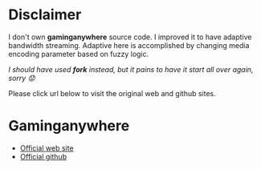 # Disclaimer
I don't own **gaminganywhere** source code. I improved it to have adaptive bandwidth streaming. Adaptive here is accomplished by changing media encoding parameter based on fuzzy logic.

_I should have used **fork** instead, but it pains to have it start all over again, sorry :worried:_

Please click url below to visit the original web and github sites.

# Gaminganywhere
* [Official web site](http://gaminganywhere.org/)
* [Official github](https://github.com/chunying/gaminganywhere)
